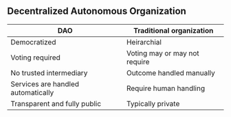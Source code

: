 ## Decentralized Autonomous Organization

|DAO|Traditional organization|
|---|---|
| Democratized | Heirarchial |
| Voting required |  Voting may or may not require  |
| No trusted intermediary  | Outcome handled manually  |
| Services are handled automatically  |  Require human handling  |
| Transparent and fully public  | Typically private   |
